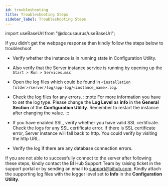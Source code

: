 ```yaml
---
id: troubleshooting
title: Troubleshooting Steps
sidebar_label: Troubleshooting Steps
---
```


import useBaseUrl from "@docusaurus/useBaseUrl";

If you didn’t get the webpage response then kindly follow the steps below to troubleshoot 

* Verify whether the instance is in running state in Configuration Utility.
* Also verify that the Server instance service is running by opening up the `Start > Run > Services.msc`
* Open the log files which could be found in `<installation folder>/server/log/app-log/<instance_name>.log`.
* Check the log files for any errors. 
:::note
For more information you have to set the log type. Please change the **Log Level** as **info** in the **General Section** of the **Configuration Utility**.
Remember to restart the instance after changing the value.
:::

* If you have enabled SSL, verify whether you have valid SSL certificate. Check the logs for any SSL certificate error. If there is SSL certificate error, Server instance will fall back to http. You could verify by visiting the http URL.
* Verify the log if there are any database connection errors.
<!-- 6-Oct: Get more steps from Mohan -->

If you are not able to successfully connect to the server after following these steps, kindly contact the BI Hub Support Team by raising ticket in the support portal or by sending an email to support@bihub.com. Kindly attach the supporting log files with the logger level set to **Info** in the **Configuration Utility**.